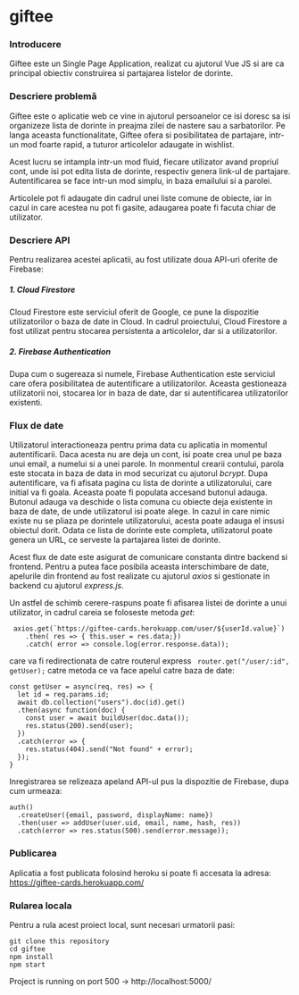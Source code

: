 # giftee

### Introducere 
Giftee este un Single Page Application, realizat cu ajutorul Vue JS si are ca principal obiectiv construirea si partajarea listelor de dorinte. 

### Descriere problemă
Giftee este o aplicatie web ce vine in ajutorul persoanelor ce isi doresc sa isi organizeze lista de dorinte in preajma zilei de nastere sau a sarbatorilor. Pe langa aceasta functionalitate, Giftee ofera si posibilitatea de partajare, intr-un mod foarte rapid, a tuturor articolelor adaugate in wishlist. 

Acest lucru se intampla intr-un mod fluid, fiecare utilizator avand propriul cont, unde isi pot edita lista de dorinte, respectiv genera link-ul de partajare. Autentificarea se face intr-un mod simplu, in baza emailului si a parolei.

Articolele pot fi adaugate din cadrul unei liste comune de obiecte, iar in cazul in care acestea nu pot fi gasite, adaugarea poate fi facuta chiar de utilizator. 

### Descriere API 
Pentru realizarea acestei aplicatii, au fost utilizate doua API-uri oferite de Firebase:
##### 1. Cloud Firestore
Cloud Firestore este serviciul oferit de Google, ce pune la dispozitie utilizatorilor o baza de date in Cloud. 
In cadrul proiectului, Cloud Firestore a fost utilizat pentru stocarea persistenta a articolelor, dar si a utilizatorilor. 

##### 2. Firebase Authentication
Dupa cum o sugereaza si numele, Firebase Authentication este serviciul care ofera posibilitatea de autentificare a utilizatorilor. Aceasta gestioneaza utilizatorii noi, stocarea lor in baza de date, dar si autentificarea utilizatorilor existenti.

### Flux de date
Utilizatorul interactioneaza pentru prima data cu aplicatia in momentul autentificarii. Daca acesta nu are deja un cont, isi poate crea unul pe baza unui email, a numelui si a unei parole. In monmentul crearii contului, parola este stocata in baza de data in mod securizat  cu ajutorul *bcrypt*.
Dupa autentificare, va fi afisata pagina cu lista de dorinte a utilizatorului, care initial va fi goala. Aceasta poate fi populata accesand butonul adauga. 
Butonul adauga va deschide o lista comuna cu obiecte deja existente in baza de date, de unde utilizatorul isi poate alege. In cazul in care nimic existe nu se pliaza pe dorintele utilizatorului, acesta poate adauga el insusi obiectul dorit. 
Odata ce lista de dorinte este completa, utilizatorul poate genera un URL, ce serveste la partajarea listei de dorinte. 

Acest flux de date este asigurat de comunicare constanta dintre backend si frontend. Pentru a putea face posibila aceasta interschimbare de date, apelurile din frontend au fost realizate cu ajutorul *axios* si gestionate in backend cu ajutorul *express.js*.

Un astfel de schimb cerere-raspuns poate fi afisarea listei de dorinte a unui utilizator, in cadrul careia se foloseste metoda *get*:
```
 axios.get(`https://giftee-cards.herokuapp.com/user/${userId.value}`)
    .then( res => { this.user = res.data;})
    .catch( error => console.log(error.response.data));
```
care va fi redirectionata de catre routerul express 
``` router.get("/user/:id", getUser);```
catre metoda ce va face apelul catre baza de date:
```
const getUser = async(req, res) => {
  let id = req.params.id;
  await db.collection("users").doc(id).get()
  .then(async function(doc) {
    const user = await buildUser(doc.data());
    res.status(200).send(user);
  })
  .catch(error => {
    res.status(404).send("Not found" + error);
  });
}
```

Inregistrarea se relizeaza apeland API-ul pus la dispozitie de Firebase, dupa cum urmeaza: 
```
auth()
  .createUser({email, password, displayName: name})
  .then(user => addUser(user.uid, email, name, hash, res))
  .catch(error => res.status(500).send(error.message));
 ```

### Publicarea
Aplicatia a fost publicata folosind heroku si poate fi accesata la adresa: https://giftee-cards.herokuapp.com/

### Rularea locala
Pentru a rula acest proiect local, sunt necesari urmatorii pasi:
```
git clone this repository
cd giftee
npm install
npm start
```
Project is running on port 500 -> http://localhost:5000/
